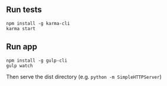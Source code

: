 Run tests
---------

    npm install -g karma-cli
    karma start

Run app
-------

    npm install -g gulp-cli
    gulp watch

Then serve the dist directory (e.g. `python -m SimpleHTTPServer`)
